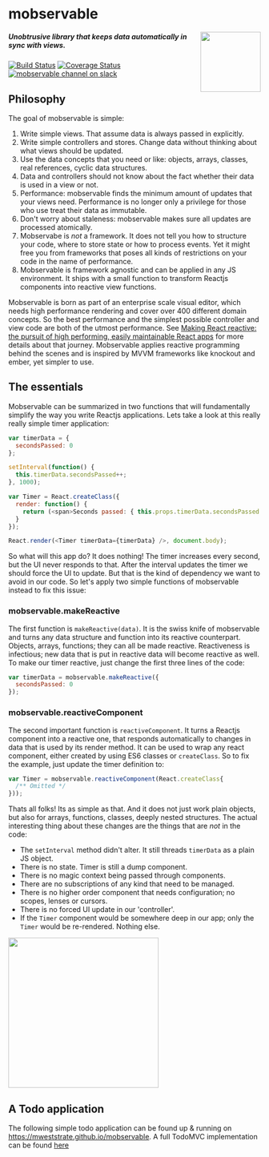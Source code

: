 # mobservable

<img src="https://mweststrate.github.io/mobservable/images/mobservable.png" align="right" width="120px" />


##### _Unobtrusive library that keeps data automatically in sync with views._

[![Build Status](https://travis-ci.org/mweststrate/mobservable.svg?branch=master)](https://travis-ci.org/mweststrate/mobservable)
[![Coverage Status](https://coveralls.io/repos/mweststrate/mobservable/badge.svg?branch=master&service=github)](https://coveralls.io/github/mweststrate/mobservable?branch=master)
[![mobservable channel on slack](https://img.shields.io/badge/slack-mobservable-blue.svg)](http://www.reactiflux.com)


## Philosophy


The goal of mobservable is simple:

1. Write simple views. That assume data is always passed in explicitly.
2. Write simple controllers and stores. Change data without thinking about what views should be updated.
3. Use the data concepts that you need or like: objects, arrays, classes, real references, cyclic data structures.
4. Data and controllers should not know about the fact whether their data is used in a view or not.
4. Performance: mobservable finds the minimum amount of updates that your views need. Performance is no longer only a privilege for those who use treat their data as  immutable.
5. Don't worry about staleness: mobservable makes sure all updates are processed atomically.
1. Mobservabe is *not* a framework. It does not tell you how to structure your code, where to store state or how to process events. Yet it might free you from frameworks that poses all kinds of restrictions on your code in the name of performance.
1. Mobservable is framework agnostic and can be applied in any JS environment. It ships with a small function to transform Reactjs components into reactive view functions.

Mobservable is born as part of an enterprise scale visual editor,
which needs high performance rendering and cover over 400 different domain concepts. So the best performance and the simplest possible controller and view code are both of the utmost performance.
See [Making React reactive: the pursuit of high performing, easily maintainable React apps](https://www.mendix.com/tech-blog/making-react-reactive-pursuit-high-performing-easily-maintainable-react-apps/) for more details about that journey.
Mobservable applies reactive programming behind the scenes and is inspired by MVVM frameworks like knockout and ember, yet simpler to use.

## The essentials

Mobservable can be summarized in two functions that will fundamentally simplify the way you write Reactjs applications. Lets take a look at this really really simple timer application:

```javascript
var timerData = {
  secondsPassed: 0
};

setInterval(function() {
  this.timerData.secondsPassed++;
}, 1000);

var Timer = React.createClass({
  render: function() {
    return (<span>Seconds passed: { this.props.timerData.secondsPassed } </span> )
  }
});

React.render(<Timer timerData={timerData} />, document.body);
```

So what will this app do? It does nothing! The timer increases every second, but the UI never responds to that. After the interval updates the timer we should force the UI to update.
But that is the kind of dependency we want to avoid in our code. So let's apply two simple functions of mobservable instead to fix this issue:

### mobservable.makeReactive

The first function is `makeReactive(data)`. It is the swiss knife of mobservable and  turns any data structure and function into its reactive counterpart. Objects, arrays, functions; they can all be made reactive. Reactiveness is infectious; new data that is put in reactive data will become reactive as well. To make our timer reactive, just change the first three lines of the code:

```javascript
var timerData = mobservable.makeReactive({
  secondsPassed: 0
});
```

### mobservable.reactiveComponent

The second important function is `reactiveComponent`. It turns a Reactjs component into a reactive one, that responds automatically to changes in data that is used by its render method. It can be used to wrap any react component, either created by using ES6 classes or `createClass`. So to fix the example, just update the timer definition to:

```javascript
var Timer = mobservable.reactiveComponent(React.createClass{
  /** Omitted */
}));
```

Thats all folks! Its as simple as that. And it does not just work plain objects, but also for arrays, functions, classes, deeply nested structures. The actual interesting thing about these changes are the things that are *not* in the code:

* The `setInterval` method didn't alter. It still threads `timerData` as a plain JS object.
* There is no state. Timer is still a dump component.
* There is no magic context being passed through components.
* There are no subscriptions of any kind that need to be managed.
* There is no higher order component that needs configuration; no scopes, lenses or cursors.
* There is no forced UI update in our 'controller'.
* If the `Timer` component would be somewhere deep in our app; only the `Timer` would be re-rendered. Nothing else.

<img src="https://mweststrate.github.io/mobservable/images/overview.png" align="center" height="300"/>


## A Todo application

The following simple todo application can be found up & running on https://mweststrate.github.io/mobservable. A full TodoMVC implementation can be found [here](https://github.com/mweststrate/todomvc/tree/master/examples/react-mobservable)
